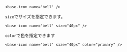 ```vue
<base-icon name="bell" />
```

`size`でサイズを指定できます。

```vue
<base-icon name="bell" size="40px" />
```

`color`で色を指定できます

```vue
<base-icon name="bell" size="40px" color="primary" />
```